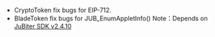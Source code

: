 + CryptoToken fix bugs for EIP-712.
+ BladeToken fix bugs for JUB_EnumAppletInfo()
Note：Depends on [JuBiter SDK v2.4.10](https://github.com/JubiterWallet/JubiterSDK_C/releases/tag/v2.4.10)